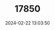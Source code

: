 ---
title: "17850"
category: "Chrysoritis irene"
draft: false
date: 2024-02-22 13:03:50
languages:
  English: ["Cliff Opal", "Irene's Opal"]
  Afrikaans: ["Irene-se-opaal", "Krans-Opaal"]
---